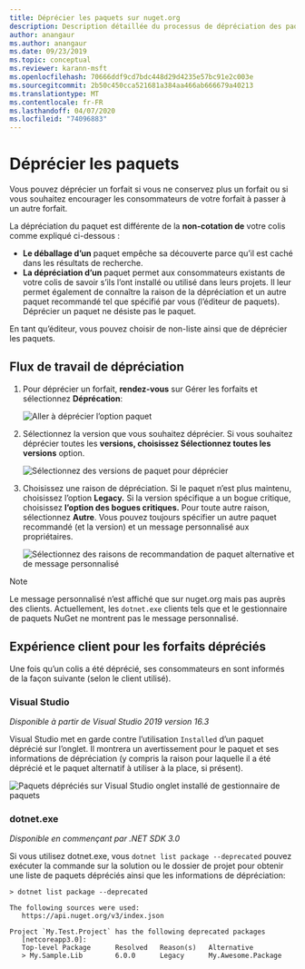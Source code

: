 ```yaml
---
title: Déprécier les paquets sur nuget.org
description: Description détaillée du processus de dépréciation des paquets et de la façon dont les clients affichent ces informations
author: anangaur
ms.author: anangaur
ms.date: 09/23/2019
ms.topic: conceptual
ms.reviewer: karann-msft
ms.openlocfilehash: 70666ddf9cd7bdc448d29d4235e57bc91e2c003e
ms.sourcegitcommit: 2b50c450cca521681a384aa466ab666679a40213
ms.translationtype: MT
ms.contentlocale: fr-FR
ms.lasthandoff: 04/07/2020
ms.locfileid: "74096883"
---
```

# <a name="deprecating-packages"></a>Déprécier les paquets

Vous pouvez déprécier un forfait si vous ne conservez plus un forfait ou si vous souhaitez encourager les consommateurs de votre forfait à passer à un autre forfait. 

La dépréciation du paquet est différente de la **non-cotation de** votre colis comme expliqué ci-dessous :
* **Le déballage d’un** paquet empêche sa découverte parce qu’il est caché dans les résultats de recherche. 
* **La dépréciation d’un** paquet permet aux consommateurs existants de votre colis de savoir s’ils l’ont installé ou utilisé dans leurs projets. Il leur permet également de connaître la raison de la dépréciation et un autre paquet recommandé tel que spécifié par vous (l’éditeur de paquets). Déprécier un paquet ne désiste pas le paquet. 

En tant qu’éditeur, vous pouvez choisir de non-liste ainsi que de déprécier les paquets.

## <a name="deprecation-workflow"></a>Flux de travail de dépréciation
1. Pour déprécier un forfait, **rendez-vous** sur Gérer les forfaits et sélectionnez **Déprécation**:

    ![Aller à déprécier l’option paquet](media/deprecation-select-option.png)

2. Sélectionnez la version que vous souhaitez déprécier. Si vous souhaitez déprécier toutes les **versions, choisissez Sélectionnez toutes les versions** option.

    ![Sélectionnez des versions de paquet pour déprécier](media/deprecation-select-version.png)

3. Choisissez une raison de dépréciation. Si le paquet n’est plus maintenu, choisissez l’option **Legacy.** Si la version spécifique a un bogue critique, choisissez **l’option des bogues critiques.** Pour toute autre raison, sélectionnez **Autre**. Vous pouvez toujours spécifier un autre paquet recommandé (et la version) et un message personnalisé aux propriétaires. 

    ![Sélectionnez des raisons de recommandation de paquet alternative et de message personnalisé](media/deprecation-save.png)

> [!Note]
> Le message personnalisé n’est affiché que sur nuget.org mais pas auprès des clients. Actuellement, les `dotnet.exe` clients tels que et le gestionnaire de paquets NuGet ne montrent pas le message personnalisé.

## <a name="client-experience-for-deprecated-packages"></a>Expérience client pour les forfaits dépréciés
Une fois qu’un colis a été déprécié, ses consommateurs en sont informés de la façon suivante (selon le client utilisé).

### <a name="visual-studio"></a>Visual Studio 
*Disponible à partir de Visual Studio 2019 version 16.3*

Visual Studio met en garde contre l’utilisation `Installed` d’un paquet déprécié sur l’onglet. Il montrera un avertissement pour le paquet et ses informations de dépréciation (y compris la raison pour laquelle il a été déprécié et le paquet alternatif à utiliser à la place, si présent).

   ![Paquets dépréciés sur Visual Studio onglet installé de gestionnaire de paquets](media/deprecation-vs.png)

### <a name="dotnetexe"></a>dotnet.exe
*Disponible en commençant par .NET SDK 3.0*

Si vous utilisez dotnet.exe, vous `dotnet list package --deprecated` pouvez exécuter la commande sur la solution ou le dossier de projet pour obtenir une liste de paquets dépréciés ainsi que les informations de dépréciation:

```
> dotnet list package --deprecated

The following sources were used:
   https://api.nuget.org/v3/index.json

Project `My.Test.Project` has the following deprecated packages
   [netcoreapp3.0]:
   Top-level Package      Resolved   Reason(s)   Alternative
   > My.Sample.Lib        6.0.0      Legacy      My.Awesome.Package

```
